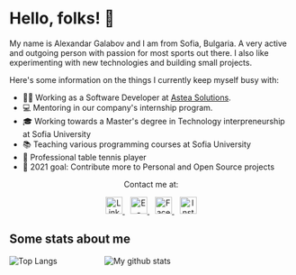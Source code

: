 # Hello, folks! 👋

My name is Alexandar Galabov and I am from Sofia, Bulgaria. A very active and outgoing person with passion for most sports out there.
I also like experimenting with new technologies and building small projects.

Here's some information on the things I currently keep myself busy with:

- 🧑‍💻 Working as a Software Developer at [Astea Solutions](https://asteasolutions.com/).
- 💻 Mentoring in our company's internship program.
- 🎓 Working towards a Master's degree in Technology interpreneurship at Sofia University
- 📚 Teaching various programming courses at Sofia University
- 🏓 Professional table tennis player
- 🎯 2021 goal: Contribute more to Personal and Open Source projects

<p align="center">
Contact me at:
</p>

<p align="center">
  <a href="https://www.linkedin.com/in/alexandar-galabov-a467771b0/">
    <img src="https://upload.wikimedia.org/wikipedia/commons/c/c9/Linkedin.svg" alt="LinkedIn" width="30px">
  </a>

  <a href="mailto:galabovalexandar@gmail.com" style="margin-left: 10px">
    <img src="https://upload.wikimedia.org/wikipedia/commons/4/4e/Gmail_Icon.png" alt="E-mail" width="30px">
  </a>

  <a href="https://www.facebook.com/alexandar.galabov"  style="margin-left: 10px">
    <img src="https://upload.wikimedia.org/wikipedia/commons/5/51/Facebook_f_logo_%282019%29.svg" alt="Facebook" width="30px"> 
  </a>

  <a href="https://www.instagram.com/alexandargalabov" style="margin-left: 10px">
    <img src="https://upload.wikimedia.org/wikipedia/commons/9/96/Instagram.svg" alt="Instagram" width="30px">
  </a>
</p>

## Some stats about me

![Top Langs](https://github-readme-stats.vercel.app/api/top-langs/?username=AGalabov&theme=algolia&layout=compact&exclude_repo=scala-fmi-2019,Tourist-BG&langs_count=8)      ![My github stats](https://github-readme-stats.vercel.app/api?username=AGalabov&show_icons=true&theme=algolia&custom_title=My Code Contribution)
